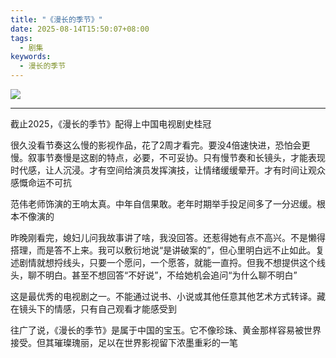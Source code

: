 ```yaml
---
title: "《漫长的季节》"
date: 2025-08-14T15:50:07+08:00
tags:
  - 剧集
keywords:
  - 漫长的季节
---
```


[![](/img/movies/the_long_season.webp#center)](https://movie.douban.com/subject/35588177/)

---

截止2025，《漫长的季节》配得上中国电视剧史桂冠

很久没看节奏这么慢的影视作品，花了2周才看完。要没4倍速快进，恐怕会更慢。叙事节奏慢是这剧的特点，必要，不可妥协。只有慢节奏和长镜头，才能表现时代感，让人沉浸。才有空间给演员发挥演技，让情绪缓缓晕开。才有时间让观众感慨命运不可抗

范伟老师饰演的王响太真。中年自信果敢。老年时期举手投足间多了一分迟缓。根本不像演的

昨晚刚看完，媳妇儿问我故事讲了啥，我没回答。还惹得她有点不高兴。不是懒得搭理，而是答不上来。我可以敷衍地说“是讲破案的”，但心里明白远不止如此。复述剧情就想捋线头，只要一个愿问，一个愿答，就能一直捋。但我不想提供这个线头，聊不明白。甚至不想回答“不好说”，不给她机会追问“为什么聊不明白”

这是最优秀的电视剧之一。不能通过说书、小说或其他任意其他艺术方式转译。藏在镜头下的情感，只有自己观看才能感受到

往广了说，《漫长的季节》是属于中国的宝玉。它不像珍珠、黄金那样容易被世界接受。但其璀璨瑰丽，足以在世界影视留下浓墨重彩的一笔